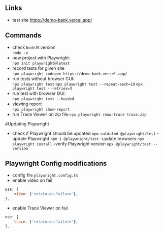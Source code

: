## Links

- test site
  https://demo-bank.vercel.app/

## Commands

- check `NodeJS` version  
  `node -v`
- new project with Playwright:  
  `npm init playwright@latest`
- record tests for given site  
  `npx playwright codegen https://demo-bank.vercel.app/`
- run tests without browser GUI:  
  `npx playwright test`
  `npx playwright test --repeat-each=10`
  `npx playwright test --retries=3`
- run test with browser GUI:  
  `npx playwright test --headed`
- viewing report  
  `npx playwright show-report`
- run Trace Viewer on zip file
  `npx playwright show-trace trace.zip`

#Updating Playwright

- check if Playwright should be updated
  `npm outdated @playwright/test`
  -update Playwright
  `npm i @playwright/test`
  -update browsers
  `npx playwright install`
  -verify Playwright version
  `npx @playwright/test --version`

## Playwright Config modifications

- config file `playwright.config.ts`
- enable video on fail

```javascript
use: {
    video: {'retain-on-failure'},
},
```

- enable Trace Viewer on fail

```javascript
use: {
    trace: {'retain-on-failure'},
},
```
